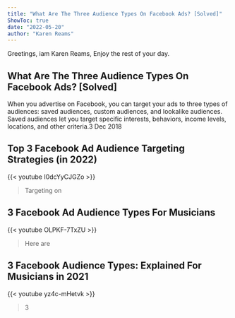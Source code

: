 ```yaml
---
title: "What Are The Three Audience Types On Facebook Ads? [Solved]"
ShowToc: true 
date: "2022-05-20"
author: "Karen Reams" 
---
```


Greetings, iam Karen Reams, Enjoy the rest of your day.
## What Are The Three Audience Types On Facebook Ads? [Solved]
 When you advertise on Facebook, you can target your ads to three types of audiences: saved audiences, custom audiences, and lookalike audiences. Saved audiences let you target specific interests, behaviors, income levels, locations, and other criteria.3 Dec 2018

## Top 3 Facebook Ad Audience Targeting Strategies (in 2022)
{{< youtube I0dcYyCJGZo >}}
>Targeting on 

## 3 Facebook Ad Audience Types For Musicians
{{< youtube OLPKF-7TxZU >}}
>Here are 

## 3 Facebook Audience Types: Explained For Musicians in 2021
{{< youtube yz4c-mHetvk >}}
>3

